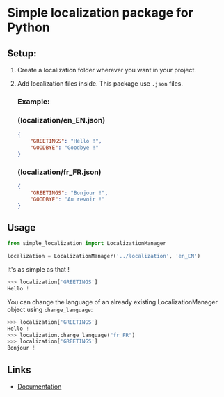 # Simple localization package for Python

## Setup:
1. Create a localization folder wherever you want in your project.
2. Add localization files inside. This package use `.json` files.

    ### Example:

    ### (localization/en_EN.json)
    ```json
    {
        "GREETINGS": "Hello !",
        "GOODBYE": "Goodbye !"
    }
    ```
    ### (localization/fr_FR.json)
    ```json
    {
        "GREETINGS": "Bonjour !",
        "GOODBYE": "Au revoir !"
    }
    ```

## Usage

```python
from simple_localization import LocalizationManager

localization = LocalizationManager('../localization', 'en_EN')
```
It's as simple as that !

```python
>>> localization['GREETINGS']
Hello !
```

You can change the language of an already existing LocalizationManager object using `change_language`:

```python
>>> localization['GREETINGS']
Hello !
>>> localization.change_language("fr_FR")
>>> localization['GREETINGS']
Bonjour !
```

## Links
- [Documentation](https://simple-localization.readthedocs.io/en/latest/)